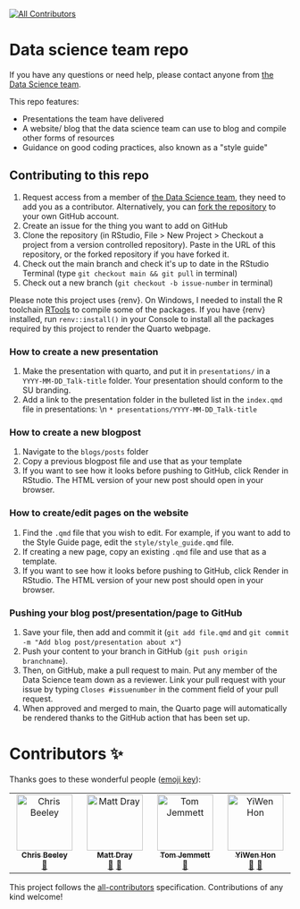 <!-- ALL-CONTRIBUTORS-BADGE:START - Do not remove or modify this section -->
[![All Contributors](https://img.shields.io/badge/all_contributors-4-orange.svg?style=flat-square)](#contributors-)
<!-- ALL-CONTRIBUTORS-BADGE:END -->


# Data science team repo

If you have any questions or need help, please contact anyone from [the Data Science team](https://the-strategy-unit.github.io/data_science/about.html).

This repo features:

* Presentations the team have delivered
* A website/ blog that the data science team can use to blog and compile other forms of resources
* Guidance on good coding practices, also known as a "style guide"

## Contributing to this repo

1. Request access from a member of [the Data Science team](https://the-strategy-unit.github.io/data_science/about.html), they need to add you as a contributor. Alternatively, you can [fork the repository](https://docs.github.com/en/pull-requests/collaborating-with-pull-requests/working-with-forks/fork-a-repo) to your own GitHub account.
2. Create an issue for the thing you want to add on GitHub
3. Clone the repository (in RStudio, File > New Project > Checkout a project from a version controlled repository). Paste in the URL of this repository, or the forked repository if you have forked it.
4. Check out the main branch and check it's up to date in the RStudio Terminal  (type `git checkout main && git pull` in terminal)
5. Check out a new branch  (`git checkout -b issue-number` in terminal)

Please note this project uses {renv}. On Windows, I needed to install the R toolchain [RTools](https://cran.r-project.org/bin/windows/Rtools/) to compile some of the packages. If you have {renv} installed, run `renv::install()` in your Console to install all the packages required by this project to render the Quarto webpage.

### How to create a new presentation

1. Make the presentation with quarto, and put it in `presentations/` in a `YYYY-MM-DD_Talk-title` folder. Your presentation should conform to the SU branding.
2. Add a link to the presentation folder in the bulleted list in the `index.qmd` file in presentations:
  \n `* presentations/YYYY-MM-DD_Talk-title`


### How to create a new blogpost 

1. Navigate to the `blogs/posts` folder
2. Copy a previous blogpost file and use that as your template
3. If you want to see how it looks before pushing to GitHub, click Render in RStudio. The HTML version of your new post should open in your browser.


### How to create/edit pages on the website

1. Find the `.qmd` file that you wish to edit. For example, if you want to add to the Style Guide page, edit the `style/style_guide.qmd` file.
2. If creating a new page, copy an existing `.qmd` file and use that as a template.
3. If you want to see how it looks before pushing to GitHub, click Render in RStudio. The HTML version of your new post should open in your browser.


### Pushing your blog post/presentation/page to GitHub

1. Save your file, then add and commit it (`git add file.qmd` and `git commit -m "Add blog post/presentation about x"`)
2. Push your content to your branch in GitHub (`git push origin branchname`). 
3. Then, on GitHub, make a pull request to main. Put any member of the Data Science team down as a reviewer. Link your pull request with your issue by typing `Closes #issuenumber` in the comment field of your pull request.
4. When approved and merged to main, the Quarto page will automatically be rendered thanks to the GitHub action that has been set up.

# Contributors ✨

Thanks goes to these wonderful people ([emoji key](https://allcontributors.org/docs/en/emoji-key)):

<!-- ALL-CONTRIBUTORS-LIST:START - Do not remove or modify this section -->
<!-- prettier-ignore-start -->
<!-- markdownlint-disable -->
<table>
  <tbody>
    <tr>
      <td align="center" valign="top" width="14.28%"><a href="http://chrisbeeley.net"><img src="https://avatars.githubusercontent.com/u/1259867?v=4?s=100" width="100px;" alt="Chris Beeley"/><br /><sub><b>Chris Beeley</b></sub></a><br /><a href="#talk-ChrisBeeley" title="Talks">📢</a></td>
      <td align="center" valign="top" width="14.28%"><a href="http://matt-dray.com"><img src="https://avatars.githubusercontent.com/u/18232097?v=4?s=100" width="100px;" alt="Matt Dray"/><br /><sub><b>Matt Dray</b></sub></a><br /><a href="#blog-matt-dray" title="Blogposts">📝</a> <a href="#talk-matt-dray" title="Talks">📢</a></td>
      <td align="center" valign="top" width="14.28%"><a href="https://tjmt.uk/"><img src="https://avatars.githubusercontent.com/u/12023696?v=4?s=100" width="100px;" alt="Tom Jemmett"/><br /><sub><b>Tom Jemmett</b></sub></a><br /><a href="#blog-tomjemmett" title="Blogposts">📝</a></td>
      <td align="center" valign="top" width="14.28%"><a href="https://www.linkedin.com/in/yiwen-h/"><img src="https://avatars.githubusercontent.com/u/60136255?v=4?s=100" width="100px;" alt="YiWen Hon"/><br /><sub><b>YiWen Hon</b></sub></a><br /><a href="#blog-yiwen-h" title="Blogposts">📝</a> <a href="#talk-yiwen-h" title="Talks">📢</a></td>
    </tr>
  </tbody>
</table>

<!-- markdownlint-restore -->
<!-- prettier-ignore-end -->

<!-- ALL-CONTRIBUTORS-LIST:END -->

This project follows the [all-contributors](https://github.com/all-contributors/all-contributors) specification. Contributions of any kind welcome!
